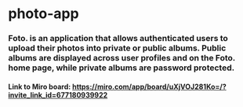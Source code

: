 # photo-app

### Foto. is an application that allows authenticated users to upload their photos into private or public albums. Public albums are displayed across user profiles and on the Foto. home page, while private albums are password protected.

#### Link to Miro board: https://miro.com/app/board/uXjVOJ281Ko=/?invite_link_id=677180939922
